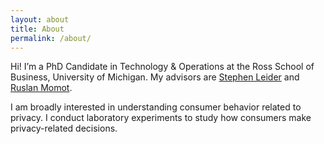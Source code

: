 ```yaml
---
layout: about
title: About
permalink: /about/
---
```


Hi! I’m a PhD Candidate in Technology & Operations at the Ross School of Business, University of Michigan. My advisors are [Stephen Leider](https://sites.google.com/umich.edu/stephenleider/bio) and [Ruslan Momot](https://ruslanmomot.info/).

I am broadly interested in understanding consumer behavior related to privacy. I conduct laboratory experiments to study how consumers make privacy-related decisions.
